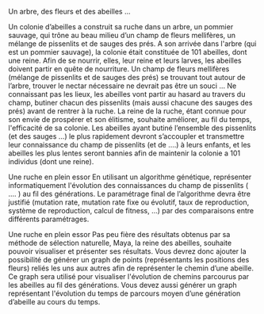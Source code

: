 Un arbre, des fleurs et des abeilles ...


Un colonie d’abeilles a construit sa ruche dans un arbre, un pommier sauvage, qui trône
au beau milieu d’un champ de fleurs mellifères, un mélange de pissenlits et de sauges
des prés.
A son arrivée dans l'arbre (qui est un pommier sauvage), la colonie était constituée de
101 abeilles, dont une ​reine​.
Afin de se nourrir, elles, leur reine et leurs larves, les abeilles doivent partir en quête de
nourriture. Un champ de fleurs mellifères (mélange de pissenlits et de sauges des prés)
se trouvant tout autour de l’arbre, trouver le nectar nécessaire ne devrait pas être un
souci ...
Ne connaissant pas les lieux, les abeilles vont partir au hasard au travers du champ,
butiner chacun des pissenlits (mais aussi chacune des sauges des prés) avant de
rentrer à la ruche.
La reine de la ruche, étant connue pour son envie de prospérer et son élitisme, souhaite
améliorer, au fil du temps, l'efficacité de sa colonie. Les abeilles ayant butiné l’ensemble
des pissenlits (et des sauges ...) le plus rapidement devront s’accoupler et transmettre
leur connaissance du champ de pissenlits (et de ....) à leurs enfants, et les abeilles les
plus lentes seront bannies afin de maintenir la colonie a 101 individus (dont une reine).

Une ruche en plein essor
En utilisant un algorithme génétique, représenter informatiquement l'évolution des
connaissances du champ de pissenlits ( .... ) au fil des générations.
Le paramétrage final de l’algorithme devra être justifié (mutation rate, mutation rate fixe
ou évolutif, taux de reproduction, système de reproduction, calcul de fitness, ...) par des
comparaisons entre différents paramétrages.

Une ruche en plein essor
Pas peu fière des résultats obtenus par sa méthode de sélection naturelle, Maya, la
reine des abeilles, souhaite pouvoir visualiser et présenter ses résultats.
Vous devrez donc ajouter la possibilité de générer un graph de points (représentants les
positions des fleurs) reliés les uns aux autres afin de représenter le chemin d’une
abeille. Ce graph sera utilisé pour visualiser l'évolution de chemins parcourus par les
abeilles au fil des générations.
Vous devez aussi générer un graph représentant l'évolution du temps de parcours
moyen d’une génération d’abeille au cours du temps.
